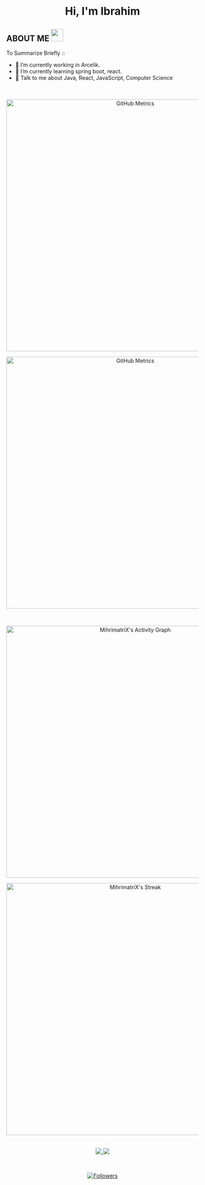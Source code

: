 <h1>
<p align="center">Hi, I'm Ibrahim
</h1>
</a>
</p>
<h2> ABOUT ME  
<img src = "https://media0.giphy.com/media/KDDpcKigbfFpnejZs6/giphy.gif?cid=ecf05e47oy6f4zjs8g1qoiystc56cu7r9tb8a1fe76e05oty&rid=giphy.gif" width="32px" />
</h2>

To Summarize Briefly ::
- 🔭 I’m currently working in Arcelik.
- 🌱 I’m currently learning spring boot, react.
- 💬 Talk to me about Java, React, JavaScript, Computer Science
</br></br></br>

<p align="center">
<a><img 
  alt="GitHub Metrics" 
  src="https://github-readme-stats-eight-theta.vercel.app/api?username=ibrahimkfksl&show_icons=true&theme=monokai&include_all_commits=true&count_private=true" 
  width="660px" height="auto"/>
</a>
</p>
<p align="center">
<a>
<img 
  alt="GitHub Metrics" 
  src="https://github-readme-stats-eight-theta.vercel.app/api/top-langs/?username=ibrahimkfksl&langs_count=20&theme=monokai&layout=compact&count_private=true" 
  width="660px" />
</a>
</p>

</br>
<p align="center">
<a>
<img 
  alt="MihrimatriX's Activity Graph" 
  src="https://activity-graph.herokuapp.com/graph?username=ibrahimkfksl&bg_color=1F222E&color=F8D866&line=F85D7F&point=FFFFFF&hide_border=true"            
  width="660px" />
</br>
<p align="center">
<a>
<img 
  alt="MihrimatriX's Streak" 
  src="https://github-readme-streak-stats.herokuapp.com/?user=ibrahimkfksl&theme=monokai-metallian&hide_border=true" 
  width="660px" />
</a>
</br>
</br>
</br>


<a href="https://www.instagram.com/ibrahim_kfksl/" alt="Instagram">
<img src = "https://img.shields.io/badge/instagram-%23E4405F.svg?&style=for-the-badge&logo=instagram&logoColor=white">
</a>
<a href="https://www.linkedin.com/in/ibrahimkfksl/" alt="LinkedIn">
<img src="https://img.shields.io/badge/linkedin-%230077B5.svg?&style=for-the-badge&logo=linkedin&logoColor=white" />
</a>
</p>
<br>
<p align="center">
 
  <a href="https://twitter.com/driftolog">
    <img 
      alt="Followers" 
      title="Follow Me On Twitter" 
      src="https://img.shields.io/twitter/follow/ibrahimkfksl?color=55960c&labelColor=488207&label=Follow&logo=twitter&logoColor=white&style=for-the-badge" />
  </a>
 
</p>
